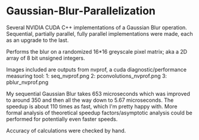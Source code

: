 # Gaussian-Blur-Parallelization
Several NVIDIA CUDA C++ implementations of a Gaussian Blur operation. Sequential, partially parallel, fully parallel implementations were made, each as an upgrade to the last.

Performs the blur on a randomized 16*16 greyscale pixel matrix; aka a 2D array of 8 bit unsigned integers.

Images included are outputs from nvprof, a cuda diagnostic/performance measuring tool:
1: seq_nvprof.png
2: pconvolutions_nvprof.png
3: pblur_nvprof.png

My sequential Gaussian Blur takes 653 microseconds which was improved to around 350 and then all the way down to 5.67 microseconds. The speedup is about 110 times as fast, which I'm pretty happy with. More formal analysis of theoretical speedup factors/asymptotic analysis could be performed for potentially even faster speeds.

Accuracy of calculations were checked by hand.
